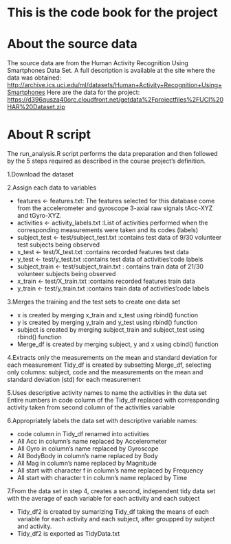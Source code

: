 # This is the code book for the project

# About the source data

The source data are from the Human Activity Recognition Using Smartphones Data Set. A full description is available at the site where the data was obtained: http://archive.ics.uci.edu/ml/datasets/Human+Activity+Recognition+Using+Smartphones Here are the data for the project: https://d396qusza40orc.cloudfront.net/getdata%2Fprojectfiles%2FUCI%20HAR%20Dataset.zip

# About R script
The run_analysis.R script performs the data preparation and then followed by the 5 steps required as described in the course project’s definition.

1.Download the dataset

2.Assign each data to variables
* features <- features.txt: The features selected for this database come from the accelerometer and gyroscope 3-axial raw signals tAcc-XYZ and tGyro-XYZ.
* activities <- activity_labels.txt :List of activities performed when the corresponding measurements were taken and its codes (labels)
* subject_test <- test/subject_test.txt :contains test data of 9/30 volunteer test subjects being observed
* x_test <- test/X_test.txt :contains recorded features test data
* y_test <- test/y_test.txt :contains test data of activities’code labels
* subject_train <- test/subject_train.txt : contains train data of 21/30 volunteer subjects being observed
* x_train <- test/X_train.txt :contains recorded features train data
* y_train <- test/y_train.txt :contains train data of activities’code labels

3.Merges the training and the test sets to create one data set
* x  is created by merging x_train and x_test using rbind() function
* y is created by merging y_train and y_test using rbind() function
* subject  is created by merging subject_train and subject_test using rbind() function
* Merge_df  is created by merging subject, y and x using cbind() function

4.Extracts only the measurements on the mean and standard deviation for each measurement
        Tidy_df is created by subsetting Merge_df, selecting only columns: subject, code and the measurements on the mean and standard deviation (std) for each measurement

5.Uses descriptive activity names to name the activities in the data set
        Entire numbers in code column of the Tidy_df replaced with corresponding activity taken from second column of the activities variable

6.Appropriately labels the data set with descriptive variable names:
* code column in Tidy_df renamed into activities
* All Acc in column’s name replaced by Accelerometer
* All Gyro in column’s name replaced by Gyroscope
*  All BodyBody in column’s name replaced by Body
*  All Mag in column’s name replaced by Magnitude
* All start with character f in column’s name replaced by Frequency
* All start with character t in column’s name replaced by Time

7.From the data set in step 4, creates a second, independent tidy data set with the average of each variable for each activity and each subject
* Tidy_df2 is created by sumarizing Tidy_df taking the means of each variable for each activity and each subject, after groupped by subject and activity.
* Tidy_df2 is exported as TidyData.txt
